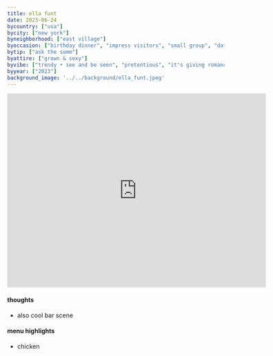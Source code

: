 ```yaml
---
title: ella funt
date: 2023-06-24
bycountry: ["usa"]
bycity: ["new york"]
byneighborhood: ["east village"]
byoccasion: ["birthday dinner", "impress visitors", "small group", "date night"]
bytip: ["ask the somm"]
byattire: ["grown & sexy"]
byvibe: ["trendy • see and be seen", "pretentious", "it's giving romance", "friendly staff • welcoming"]
byyear: ["2023"]
background_image: '../../background/ella_funt.jpeg'
---
```


<iframe src="https://www.google.com/maps/embed?pb=!1m18!1m12!1m3!1d3023.6266205571897!2d-73.99487550998272!3d40.72623536298926!2m3!1f0!2f0!3f0!3m2!1i1024!2i768!4f13.1!3m3!1m2!1s0x89c25961591257a1%3a0x8aaeb163644eb38d!2sella%20funt!5e0!3m2!1sen!2sus!4v1688574535198!5m2!1sen!2sus" width="600" height="450" style="border:0;" allowfullscreen="" loading="lazy" referrerpolicy="no-referrer-when-downgrade"></iframe>

#### thoughts
* also cool bar scene

#### menu highlights
* chicken